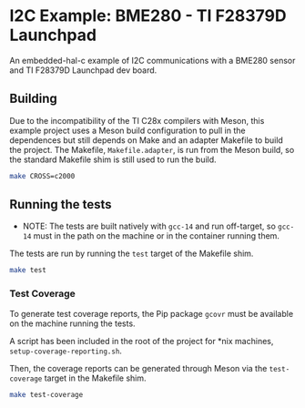 # I2C Example: BME280 - TI F28379D Launchpad

An embedded-hal-c example of I2C communications with a BME280 sensor and TI
F28379D Launchpad dev board.

## Building

Due to the incompatibility of the TI C28x compilers with Meson, this example
project uses a Meson build configuration to pull in the dependences but still
depends on Make and an adapter Makefile to build the project. The Makefile,
`Makefile.adapter`, is run from the Meson build, so the standard Makefile shim
is still used to run the build.

```bash
make CROSS=c2000
```

## Running the tests

- NOTE: The tests are built natively with `gcc-14` and run off-target, so
  `gcc-14` must in the path on the machine or in the container running them.

The tests are run by running the `test` target of the Makefile shim.

```bash
make test
```

### Test Coverage

To generate test coverage reports, the Pip package `gcovr` must be available on
the machine running the tests.

A script has been included in the root of the project for *nix machines,
`setup-coverage-reporting.sh`.

Then, the coverage reports can be generated through Meson via the
`test-coverage` target in the Makefile shim.

```bash
make test-coverage
```
